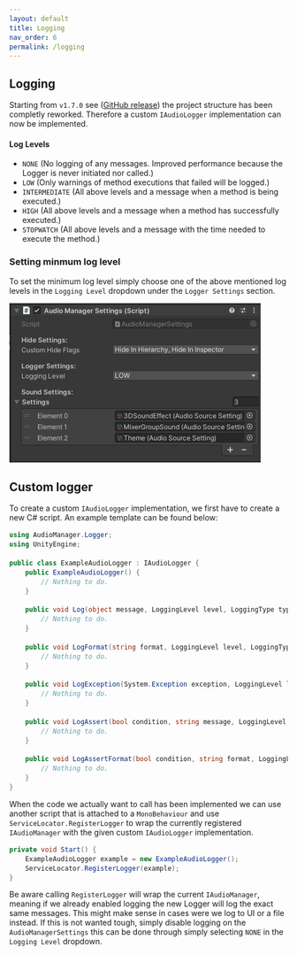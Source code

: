 ```yaml
---
layout: default
title: Logging
nav_order: 6
permalink: /logging
---
```


## Logging

Starting from ```v1.7.0``` see ([GitHub release](https://github.com/MathewHDYT/Unity-Audio-Manager-UAM/releases/)) the project structure has been completly reworked. Therefore a custom ```IAudioLogger``` implementation can now be implemented.

#### Log Levels

- ```NONE``` (No logging of any messages. Improved performance because the Logger is never initiated nor called.)
- ```LOW``` (Only warnings of method executions that failed will be logged.)
- ```INTERMEDIATE``` (All above levels and a message when a method is being executed.)
- ```HIGH``` (All above levels and a message when a method has successfully executed.)
- ```STOPWATCH``` (All above levels and a message with the time needed to execute the method.)

### Setting minmum log level

To set the minimum log level simply choose one of the above mentioned log levels in the ```Logging Level``` dropdown under the ```Logger Settings``` section.

![Image of AudioManager script](https://raw.githubusercontent.com/MathewHDYT/Unity-Audio-Manager/gh-pages/_images/AudioManager.png)

## Custom logger

To create a custom ```IAudioLogger``` implementation, we first have to create a new C# script. An example template can be found below:

```csharp
using AudioManager.Logger;
using UnityEngine;

public class ExampleAudioLogger : IAudioLogger {
    public ExampleAudioLogger() {
        // Nothing to do.
    }

    public void Log(object message, LoggingLevel level, LoggingType type, Object context) {
        // Nothing to do.
    }

    public void LogFormat(string format, LoggingLevel level, LoggingType type, Object context, params object[] args) {
        // Nothing to do.
    }

    public void LogException(System.Exception exception, LoggingLevel level, Object context) {
        // Nothing to do.
    }

    public void LogAssert(bool condition, string message, LoggingLevel level, Object context) {
        // Nothing to do.
    }

    public void LogAssertFormat(bool condition, string format, LoggingLevel level, Object context, params object[] args) {
        // Nothing to do.
    }
}
```

When the code we actually want to call has been implemented we can use another script that is attached to a ```MonoBehaviour``` and use ```ServiceLocator.RegisterLogger``` to wrap the currently registered ```IAudioManager``` with the given custom ```IAudioLogger``` implementation.


```csharp
private void Start() {
	ExampleAudioLogger example = new ExampleAudioLogger();
	ServiceLocator.RegisterLogger(example);
}
```

Be aware calling ```RegisterLogger``` will wrap the current ```IAudioManager```, meaning if we already enabled logging the new Logger will log the exact same messages. This might make sense in cases were we log to UI or a file instead.
If this is not wanted tough, simply disable logging on the ```AudioManagerSettings``` this can be done through simply selecting ```NONE``` in the ```Logging Level``` dropdown.
